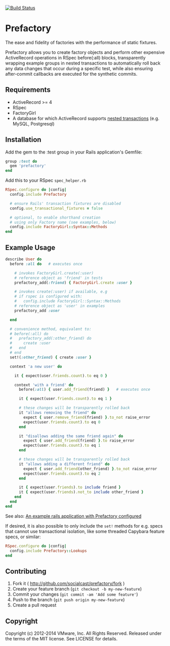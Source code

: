 [![Build Status](https://secure.travis-ci.org/socialcast/prefactory.png?branch=master)](http://travis-ci.org/socialcast/prefactory)

# Prefactory

The ease and fidelity of factories with the performance of static fixtures.

Prefactory allows you to create factory objects and perform other
expensive ActiveRecord operations in RSpec before(:all) blocks, transparently
wrapping example groups in nested transactions to automatically roll back
any data changes that occur during a specific test, while also ensuring
after-commit callbacks are executed for the synthetic commits.

## Requirements

* ActiveRecord >= 4
* RSpec
* FactoryGirl
* A database for which ActiveRecord supports [nested transactions](http://api.rubyonrails.org/classes/ActiveRecord/Transactions/ClassMethods.html#module-ActiveRecord::Transactions::ClassMethods-label-Nested+transactions) (e.g. MySQL, Postgresql)

## Installation

Add the gem to the :test group in your Rails application's Gemfile:

```  ruby
group :test do
  gem 'prefactory'
end
```

Add this to your RSpec `spec_helper.rb`

``` ruby
RSpec.configure do |config|
  config.include Prefactory

  # ensure Rails' transaction fixtures are disabled
  config.use_transactional_fixtures = false

  # optional, to enable shorthand creation
  # using only Factory name (see examples, below)
  config.include FactoryGirl::Syntax::Methods
end
```

## Example Usage

``` ruby
describe User do
  before :all do   # executes once

    # invokes FactoryGirl.create(:user)
    # reference object as 'friend' in tests
    prefactory_add(:friend) { FactoryGirl.create :user }

    # invokes create(:user) if available, e.g
    # if rspec is configured with:
    #   config.include FactoryGirl::Syntax::Methods
    # reference object as 'user' in examples
    prefactory_add :user

  end

  # convenience method, equivalent to:
  # before(:all) do
  #   prefactory_add(:other_friend) do
  #     create :user
  #   end
  # end
  set!(:other_friend) { create :user }

  context 'a new user' do

    it { expect(user.friends.count).to eq 0 }

    context 'with a friend' do
      before(:all) { user.add_friend(friend) }   # executes once

      it { expect(user.friends.count).to eq 1 }

      # these changes will be transparently rolled back
      it "allows removing the friend" do
        expect { user.remove_friend(friend) }.to_not raise_error
        expect(user.friends.count).to eq 0
      end

      it "disallows adding the same friend again" do
        expect { user.add_friend(friend) }.to raise_error
        expect(user.friends.count).to eq 1
      end

      # these changes will be transparently rolled back
      it "allows adding a different friend" do
        expect { user.add_friend(other_friend) }.to_not raise_error
        expect(user.friends.count).to eq 2
      end

      it { expect(user.friends).to include friend }
      it { expect(user.friends).not_to include other_friend }
    end
  end
end
```

See also:  [An example rails application with Prefactory configured](https://github.com/seanwalbran/prefactory-example)

If desired, it is also possible to only include the `set!` methods for e.g.
specs that cannot use transactional isolation, like some threaded Capybara
feature specs, or similar:

``` ruby
RSpec.configure do |config|
  config.include Prefactory::Lookups
end
```

## Contributing

1. Fork it ( http://github.com/socialcast/prefactory/fork )
2. Create your feature branch (`git checkout -b my-new-feature`)
3. Commit your changes (`git commit -am 'Add some feature'`)
4. Push to the branch (`git push origin my-new-feature`)
5. Create a pull request

## Copyright

Copyright (c) 2012-2014 VMware, Inc. All Rights Reserved.
Released under the terms of the MIT license. See LICENSE for details.
